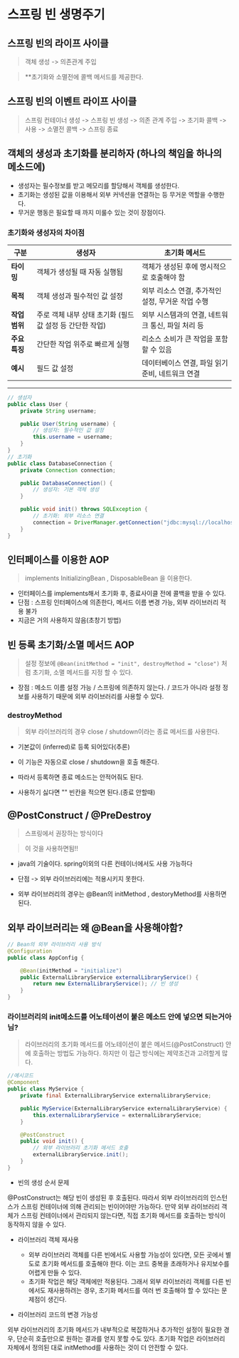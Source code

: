 # 스프링 빈 생명주기

## 스프링 빈의 라이프 사이클

> 객체 생성 -> 의존관계 주입

> **초기화와 소멸전에 콜백 메서드를 제공한다.

## 스프링 빈의 이벤트 라이프 사이클

> 스프링 컨테이너 생성 -> 스프링 빈 생성 -> 의존 관계 주입 -> 초기화 콜백 -> 사용 -> 소멸전 콜백 -> 스프링 종료

## 객체의 생성과 초기화를 분리하자 (하나의 책임을 하나의 메소드에)

- 생성자는 필수정보를 받고 메모리를 할당해서 객체를 생성한다.
- 초기화는 생성된 값을 이용해서 외부 커넥션을 연결하는 등 무거운 역할을 수행한다.
- 무거운 행동은 필요할 때 까지 미룰수 있는 것이 장점이다.

### 초기화와 생성자의 차이점

| **구분**      | **생성자**                                                    | **초기화 메서드**                                |
|---------------|--------------------------------------------------------------|-------------------------------------------------|
| **타이밍**    | 객체가 생성될 때 자동 실행됨                                    | 객체가 생성된 후에 명시적으로 호출해야 함          |
| **목적**      | 객체 생성과 필수적인 값 설정                                   | 외부 리소스 연결, 추가적인 설정, 무거운 작업 수행 |
| **작업 범위** | 주로 객체 내부 상태 초기화 (필드 값 설정 등 간단한 작업)         | 외부 시스템과의 연결, 네트워크 통신, 파일 처리 등 |
| **주요 특징** | 간단한 작업 위주로 빠르게 실행                                 | 리소스 소비가 큰 작업을 포함할 수 있음            |
| **예시**      | 필드 값 설정                                                  | 데이터베이스 연결, 파일 읽기 준비, 네트워크 연결  |

---

```java
// 생성자
public class User {
    private String username;

    public User(String username) {
        // 생성자: 필수적인 값 설정
        this.username = username;
    }
}
// 초기화
public class DatabaseConnection {
    private Connection connection;

    public DatabaseConnection() {
        // 생성자: 기본 객체 생성
    }

    public void init() throws SQLException {
        // 초기화: 외부 리소스 연결
        connection = DriverManager.getConnection("jdbc:mysql://localhost:3306/mydb", "user", "password");
    }
}
```

## 인터페이스를 이용한 AOP

> implements InitializingBean , DisposableBean 을 이용한다.

- 인터페이스를 implements해서 초기화 후, 종료사이클 전에 콜백을 받을 수 있다.
- 단점 : 스프링 인터페이스에 의존한다, 메서드 이름 변경 가능, 외부 라이브러리 적용 불가
- 지금은 거의 사용하지 않음(초창기 방법)

## 빈 등록 초기화/소멸 메서드 AOP

> 설정 정보에 `@Bean(initMethod = "init", destroyMethod = "close")` 처럼 초기화, 소멸 메서드를 지정 할 수 있다.

- 장점 : 메소드 이름 설정 가능 / 스프링에 의존하지 않는다. / 코드가 아니라 설정 정보를 사용하기 때문에 외부 라이브러리를 사용할 수 있다.

### destroyMethod 
> 외부 라이브러리의 경우 close / shutdown이라는 종료 메서드를 사용한다.

- 기본값이 (inferred)로 등록 되어있다(추론)

- 이 기능은 자동으로 close / shutdown을 호출 해준다.

- 따라서 등록하면 종료 메소드는 안적어줘도 된다.

- 사용하기 싫다면 "" 빈칸을 적으면 된다.(종료 안할때)


## @PostConstruct / @PreDestroy

> 스프링에서 권장하는 방식이다

> 이 것을 사용하면됨!!

- java의 기술이다. spring이외의 다른 컨테이너에서도 사용 가능하다

- 단점 -> 외부 라이브러리에는 적용시키지 못한다.

- 외부 라이브러리의 경우는 @Bean의 initMethod , destoryMethod를 사용하면 된다.

## 외부 라이브러리는 왜 @Bean을 사용해야함?

```java
// Bean의 외부 라이브러리 사용 방식
@Configuration
public class AppConfig {

    @Bean(initMethod = "initialize")
    public ExternalLibraryService externalLibraryService() {
        return new ExternalLibraryService(); // 빈 생성
    }
}
```

### 라이브러리의 init메소드를 어노테이션이 붙은 메소드 안에 넣으면 되는거아님?

> 라이브러리의 초기화 메서드를 어노테이션이 붙은 메서드(@PostConstruct) 안에 호출하는 방법도 가능하다. 
> 하지만 이 접근 방식에는 제약조건과 고려할게 많다.

```java
//예시코드
@Component
public class MyService {
    private final ExternalLibraryService externalLibraryService;

    public MyService(ExternalLibraryService externalLibraryService) {
        this.externalLibraryService = externalLibraryService;
    }

    @PostConstruct
    public void init() {
        // 외부 라이브러리 초기화 메서드 호출
        externalLibraryService.init();
    }
}
```

- 빈의 생성 순서 문제

@PostConstruct는 해당 빈이 생성된 후 호출된다.
따라서 외부 라이브러리의 인스턴스가 스프링 컨테이너에 의해 관리되는 빈이어야만 가능하다.
만약 외부 라이브러리 객체가 스프링 컨테이너에서 관리되지 않는다면, 직접 초기화 메서드를 호출하는 방식이 동작하지 않을 수 있다.

- 라이브러리 객체 재사용

    - 외부 라이브러리 객체를 다른 빈에서도 사용할 가능성이 있다면, 모든 곳에서 별도로 초기화 메서드를 호출해야 한다. 이는 코드 중복을 초래하거나 유지보수를 어렵게 만들 수 있다.
    - 초기화 작업은 해당 객체에만 적용된다. 그래서 외부 라이브러리 객체를 다른 빈에서도 재사용하려는 경우, 초기화 메서드를 여러 번 호출해야 할 수 있다는 문제점이 생긴다.

- 라이브러리 코드의 변경 가능성

외부 라이브러리의 초기화 메서드가 내부적으로 복잡하거나 추가적인 설정이 필요한 경우, 단순히 호출만으로 원하는 결과를 얻지 못할 수도 있다. 초기화 작업은 라이브러리 자체에서 정의된 대로 initMethod를 사용하는 것이 더 안전할 수 있다.